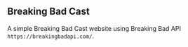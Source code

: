 ## Breaking Bad Cast

A simple Breaking Bad Cast website using Breaking Bad API `https://breakingbadapi.com/`.